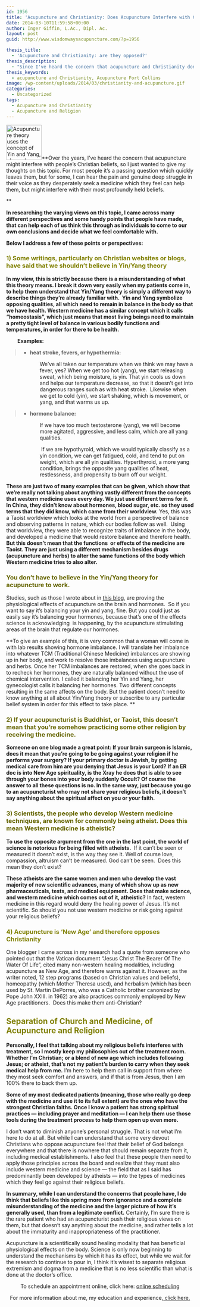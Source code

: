 ```yaml
---
id: 1956
title: 'Acupuncture and Christianity: Does Acupuncture Interfere with Christian Beliefs?'
date: 2014-03-10T11:59:58+00:00
author: Inger Giffin, L.Ac., Dipl. Ac.
layout: post
guid: http://www.wisdomwaysacupuncture.com/?p=1956

thesis_title:
  - 'Acupuncture and Christianity: are they opposed?'
thesis_description:
  - "Since I've heard the concern that acupuncture and Christianity don't mix, I wanted to alleviate your concerns by giving my thoughts on the topic. "
thesis_keywords:
  - acupuncture and Christianity, Acupuncture Fort Collins
image: /wp-content/uploads/2014/03/christianity-and-acupuncture.gif
categories:
  - Uncategorized
tags:
  - Acupuncture and Christianity
  - Acupuncture and Religion
---
```

[<img class="size-full wp-image-736 alignleft" title="Acupuncture and Yin Yang. Homeostasis" src="http://www.wisdomwaysacupuncture.com/wp-content/uploads/2010/06/pretty-yinyang.jpg" alt="Acupuncture theory uses the concept of Yin and Yang, shown here in its symbol" width="95" height="94" />](http://www.wisdomwaysacupuncture.com/wp-content/uploads/2010/06/pretty-yinyang.jpg)**Over the years, I&#8217;ve heard the concern that acupuncture might interfere with people&#8217;s Christian beliefs, so I just wanted to give my thoughts on this topic. For most people it&#8217;s a passing question which quickly leaves them, but for some, I can hear the pain and genuine deep struggle in their voice as they desperately seek a medicine which they feel can help them, but might interfere with their most profoundly held beliefs.
  
** 

**In researching the varying views on this topic, I came across many different perspectives and some handy points that people have made, that can help each of us think this through as individuals to come to our own conclusions and decide what we feel comfortable with.**

**Below I address a few of these points or perspectives:**

### <span style="color: #808000;">1) Some writings, particularly on Christian websites or blogs, have said that we shouldn&#8217;t believe in Yin/Yang theory</span>

**In my view, this is strictly because there is a misunderstanding of what this theory means. I break it down very easily when my patients come in, to help them understand that Yin/Yang theory is simply a different way to describe things they&#8217;re already familiar with.  Yin and Yang symbolize opposing qualities, all which need to remain in balance in the body so that we have health. Western medicine has a similar concept which it calls &#8220;homeostasis&#8221;, which just means that most living beings need to maintain a pretty tight level of balance in various bodily functions and temperatures, in order for there to be health.**

<p style="padding-left: 30px;">
  <strong>Examples:</strong>
</p>

>   * **heat stroke, fevers, or hypothermia:**

<p style="padding-left: 90px;">
  We&#8217;ve all taken our temperature when we think we may have a fever, yes? When we get too hot (yang), we start releasing sweat, which being moisture, is yin. That yin cools us down and helps our temperature decrease, so that it doesn&#8217;t get into dangerous ranges such as with heat stroke.  Likewise when we get to cold (yin), we start shaking, which is movement, or yang, and that warms us up.
</p>

>   * **hormone balance:**

<p style="padding-left: 90px;">
  If we have too much testosterone (yang), we will become more agitated, aggressive, and less calm, which are all yang qualities.
</p>

<p style="padding-left: 90px;">
   If we are hypothyroid, which we would typically classify as a yin condition, we can get fatigued, cold, and tend to put on weight, which are all yin qualities. Hyperthyroid, a more yang condition, brings the opposite yang qualities of heat, restlessness, and propensity to burn off our weight.
</p>

**These are just two of many examples that can be given, which show that we&#8217;re really not talking about anything vastly different from the concepts that western medicine uses every day. We just use different terms for it. In China, they didn&#8217;t know about hormones, blood sugar, etc. so they used terms that they did know, which came from their worldview.** Yes, this was a Taoist worldview which looks at the world from a perspective of balance and observing patterns in nature, which our bodies follow as well.  Using that worldview, they were able to recognize traits of imbalance in the body, and developed a medicine that would restore balance and therefore health. **But this doesn&#8217;t mean that the functions  or effects of the medicine are Taoist. They are just using a different mechanism besides drugs (acupuncture and herbs) to alter the same functions of the body which Western medicine tries to also alter.**

### <span style="color: #666600;">You don&#8217;t have to believe in the Yin/Yang theory for acupuncture to work.</span>

Studies, such as those I wrote about in <a title="Acupuncture Points Proven to Exist in Scientific Study!" href="http://www.wisdomwaysacupuncture.com/2014/02/12/acupuncture-points-proven-exist-scientific-study/" target="_blank" rel="noopener"><span style="text-decoration: underline;">this blog</span></a>, are proving the physiological effects of acupuncture on the brain and hormones.  So if you want to say it&#8217;s balancing your yin and yang, fine. But you could just as easily say it&#8217;s balancing your hormones, because that&#8217;s one of the effects science is acknowledging  is happening, by the acupuncture stimulating areas of the brain that regulate our hormones.

**To give an example of this, it is very common that a woman will come in with lab results showing hormone imbalance. I will translate her imbalance into whatever TCM (Traditional Chinese Medicine) imbalances are showing up in her body, and work to resolve those imbalances using acupuncture and herbs. Once her TCM imbalances are restored, when she goes back in to recheck her hormones, they are naturally balanced without the use of chemical intervention. I called it balancing her Yin and Yang, her gynecologist calls it balancing her hormones. Two different concepts resulting in the same affects on the body. But the patient doesn&#8217;t need to know anything at all about Yin/Yang theory or subscribe to any particular belief system in order for this effect to take place. **

### <span style="color: #666600;">2) If your acupuncturist is Buddhist, or Taoist, this doesn&#8217;t mean that you&#8217;re somehow practicing some other religion by receiving the medicine.</span>

**Someone on one blog made a great point: If your brain surgeon is Islamic, does it mean that you&#8217;re going to be going against your religion if he performs your surgery? If your primary doctor is Jewish, by getting medical care from him are you denying that Jesus is your Lord? If an ER doc is into New Age spirituality, is the Xray he does that is able to see through your bones into your body suddenly Occult? Of course the answer to all these questions is no. In the same way, just because you go to an acupuncturist who may not share your religious beliefs, it doesn&#8217;t say anything about the spiritual affect on you or your faith.**

### <span style="color: #666600;">3) Scientists, the people who develop Western medicine techniques, are known for commonly being atheist. Does this mean Western medicine is atheistic?</span>

**To use the opposite argument from the one in the last point, the world of science is notorious for being filled with atheists.**  If it can&#8217;t be seen or measured it doesn&#8217;t exist, is the way they see it. Well of course love, compassion, altruism can&#8217;t be measured. God can&#8217;t be seen.  Does this mean they don&#8217;t exist?

**These atheists are the same women and men who develop the vast majority of new scientific advances, many of which show up as new pharmaceuticals, tests, and medical equipment. Does that make science, and western medicine which comes out of it, atheistic?** In fact, western medicine in this regard would deny the healing power of Jesus. It&#8217;s not scientific. So should you not use western medicine or risk going against your religious beliefs?

### <span style="color: #808000;">4) Acupuncture is &#8216;New Age&#8217; and therefore opposes Christianity</span>

One blogger I came across in my research had a quote from someone who pointed out that the Vatican document &#8220;Jesus Christ The Bearer Of The Water Of Life&#8221;, cited many non-western healing modalities, including acupuncture as New Age, and therefore warns against it. However, as the writer noted, 12 step programs (based on Christian values and beliefs), homeopathy (which Mother Theresa used), and herbalism (which has been used by St. Martin DePorres, who was a Catholic brother canonized by Pope John XXIII. in 1962) are also practices commonly employed by New Age practitioners.  Does this make them anti-Christian?

## <span style="color: #808000;">Separation of Church and Medicine, of Acupuncture and Religion</span>

**Personally, I feel that talking about my religious beliefs interferes with treatment, so I mostly keep my philosophies out of the treatment room. Whether I&#8217;m Christian; or a blend of new age which includes following Jesus; or atheist, that&#8217;s not my patient&#8217;s burden to carry when they seek medical help from me.** I&#8217;m here to help them call in support from where they most seek comfort and answers, and if that is from Jesus, then I am 100% there to back them up.

**Some of my most dedicated patients (meaning, those who really go deep with the medicine and use it to its full extent) are the ones who have the strongest Christian faiths. Once I know a patient has strong spiritual practices &#8212; including prayer and meditation &#8212; I can help them use those tools during the treatment process to help them open up even more.**

I don&#8217;t want to diminish anyone&#8217;s personal struggle. That is not what I&#8217;m here to do at all. But while I can understand that some very devout Christians who oppose acupuncture feel that their belief of God belongs everywhere and that there is nowhere that should remain separate from it, including medical establishments. I also feel that these people then need to apply those principles across the board and realize that they must also include western medicine and science &#8212; the field that as I said has predominantly been developed by atheists &#8212; into the types of medicines which they feel go against their religious beliefs.

**In summary, while I can understand the concerns that people have, I do think that beliefs like this spring more from ignorance and a complete misunderstanding of the medicine and the larger picture of how it&#8217;s generally used, than from a legitimate conflict.** Certainly, I&#8217;m sure there is the rare patient who had an acupuncturist push their religious views on them, but that doesn&#8217;t say anything about the medicine, and rather tells a lot about the immaturity and inappropriateness of the practitioner.

Acupuncture is a scientifically sound healing modality that has beneficial physiological effects on the body. Science is only now beginning to understand the mechanisms by which it has its effect, but while we wait for the research to continue to pour in, I think it&#8217;s wisest to separate religious extremism and dogma from a medicine that is no less scientific than what is done at the doctor&#8217;s office.

<p style="text-align: center;">
  To schedule an appointment online, click here: <a title="Online Scheduling" href="http://www.wisdomwaysacupuncture.com/acupuncture-online_scheduling/">o</a><a title="Online Acupuncture Scheduling" href="http://www.wisdomwaysacupuncture.com/acupuncture-appointment-scheduling/">nline scheduling</a>
</p>

<p style="text-align: center;">
  For more information about me, my education and experience,<a title="Inger Giffin M.S., Licensed Acupuncturist, Dipl. Ac." href="http://www.wisdomwaysacupuncture.com/our-team/inger-giffin-licensed-acupuncturist-dipl-ac-faborm/"> click here. </a>
</p>